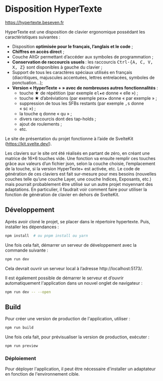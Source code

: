 # Disposition HyperTexte

https://hypertexte.beseven.fr

HyperTexte est une disposition de clavier ergonomique possédant les caractéristiques suivantes :
- Disposition **optimisée pour le français, l’anglais et le code** ;
- **Chiffres en accès direct** ;
- Couche AltGr permettant d’accéder aux symboles de programmation ;
- **Conservation de raccourcis usuels** : les raccourcis <kbd>Ctrl-{A, C, V, X, Z}</kbd> sont disponibles à gauche du clavier ;
- Support de tous les caractères spéciaux utilisés en français (diacritiques, majuscules accentuées, lettres entrelacées, symboles de ponctuation…);
- **Version « HyperTexte + » avec de nombreuses autres fonctionnalités** : 
   - touche ★ de répétition (par exemple <kbd>el★e</kbd> donne « elle ») ;
   - touche ★ d’abréviations (par exemple <kbd>pex★</kbd> donne « par exemple » ;
   - suppression de tous les SFBs restants (par exemple <kbd>,s</kbd> donne « sc ») ;
   - la touche <kbd>q</kbd> donne « qu » ;
   - divers raccourcis dont des tap-holds ;
   - ajout de roulements ;
   - etc.

Le site de présentation du projet fonctionne à l’aide de SvelteKit (https://kit.svelte.dev/).

Les claviers sur le site ont été réalisés en partant de zéro, en créant une matrice de 16×6 touches vide.
Une fonction va ensuite remplir ces touches grâce aux valeurs d’un fichier json, selon la couche choisie, l’emplacement de la touche, si la version HyperTexte+ est activée, etc.
Le code de génération de ces claviers est fait sur-mesure pour mes besoins (nouvelles couches telle qu’une couche Layer, une couche Indices, Exposants, etc.) mais pourrait probablement être utilisé sur un autre projet moyennant des adaptations. En particulier, il faudrait voir comment faire pour utiliser la fonction de génération de clavier en dehors de SvelteKit.





## Développement

Après avoir cloné le projet, se placer dans le répertoire hypertexte.
Puis, installer les dépendances :
```bash
npm install  # ou pnpm install ou yarn
```

Une fois cela fait, démarrer un serveur de développement avec la commande suivante :
```bash
npm run dev
```
Cela devrait ouvrir un serveur local à l’adresse http://localhost:5173/.

Il est également possible de démarrer le serveur et d’ouvrir automatiquement l'application dans un nouvel onglet de navigateur :
```bash
npm run dev -- --open
```





## Build

Pour créer une version de production de l'application, utiliser :
```bash
npm run build
```

Une fois cela fait, pour prévisualiser la version de production, exécuter :
```bash
npm run preview
```


### Déploiement

Pour déployer l'application, il peut être nécessaire d'installer un adaptateur en fonction de l'environnement cible.

